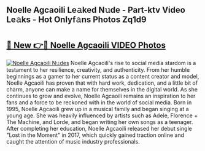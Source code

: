 ## Noelle Agcaoili Le𝚊ked N𝚞de - Part-ktv Video Le𝚊ks - Hot Onlyf𝚊ns Photos Zq1d9

# <h2><a href="http://ab2199.deff.icu/?id=Noelle+Agcaoili">🔗 New 👉🔴 Noelle Agcaoili VIDEO Photos</a></h2>

[![Noelle Agcaoili N𝚞des](https://i.imgur.com/rIISA9y.gif)](http://ab2199.deff.icu/?id=Noelle+Agcaoili)
Noelle Agcaoili's rise to social media stardom is a testament to her resilience, creativity, and authenticity. From her humble beginnings as a gamer to her current status as a content creator and model, Noelle Agcaoili has proven that with hard work, dedication, and a little bit of charm, anyone can make a name for themselves in the digital world. As she continues to grow and evolve, Noelle Agcaoili remains an inspiration to her fans and a force to be reckoned with in the world of social media. Born in 1995, Noelle Agcaoili grew up in a musical family and began singing at a young age. She was heavily influenced by artists such as Adele, Florence + The Machine, and Lorde, and began writing her own songs as a teenager. After completing her education, Noelle Agcaoili released her debut single "Lost in the Moment" in 2017, which quickly gained traction online and caught the attention of music industry professionals.
